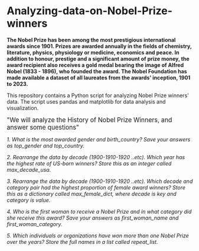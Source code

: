 # Analyzing-data-on-Nobel-Prize-winners

**The Nobel Prize has been among the most prestigious international awards since
1901. Prizes are awarded annually in the fields of chemistry, literature, physics, physiology or medicine,
economics and peace. In addition to honour, prestige and a significant amount of prize money, the award
recipient also receives a gold medal bearing the image of Alfred Nobel (1833 - 1896), who founded the
award. The Nobel Foundation has made available a dataset of all laureates from the awards' inception, 1901
to 2023.**

This repository contains a Python script for analyzing Nobel Prize winners' data. The script uses pandas and matplotlib for data analysis and visualization.

<big>"We will analyze the History of Nobel Prize Winners, and answer some questions"</big>

*1. What is the most awarded gender and birth_country? Save your answers as top_gender and 
top_country.*

*2. Rearrange the data by decade (1900-1910-1920 ..etc). Which year has the highest rate of US-born 
winners? Store this as an integer called max_decade_usa.*

*3. Rearrange the data by decade (1900-1910-1920 ..etc). Which decade and category pair had the 
highest proportion of female award winners? Store this as a dictionary called max_female_dict, 
where decade is key and category is value.*

*4. Who is the first woman to receive a Nobel Prize and in what category did she receive this award? 
Save your answers as first_woman_name and first_woman_category.*

*5. Which individuals or organizations have won more than one Nobel Prize over the years? Store the 
full names in a list called repeat_list.*
